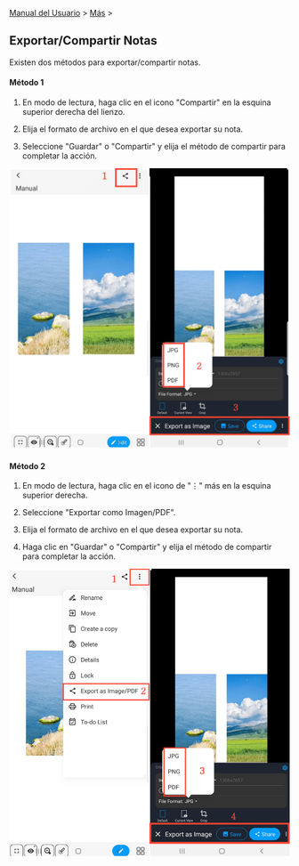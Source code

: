 [Manual del Usuario](/dragonnest/drawnote/manual/es) > [Más](/dragonnest/drawnote/manual/es/more) >

Exportar/Compartir Notas
---
Existen dos métodos para exportar/compartir notas.

#### Método 1
1. En modo de lectura, haga clic en el icono "Compartir" en la esquina superior derecha del lienzo.

2. Elija el formato de archivo en el que desea exportar su nota.

3. Seleccione "Guardar" o "Compartir" y elija el método de compartir para completar la acción.

![Exportar/Compartir Notas Método 1](imgs/export_share_notes.png)

#### Método 2
1. En modo de lectura, haga clic en el icono de "⋮" más en la esquina superior derecha.

2. Seleccione "Exportar como Imagen/PDF".

3. Elija el formato de archivo en el que desea exportar su nota.

4. Haga clic en "Guardar" o "Compartir" y elija el método de compartir para completar la acción.

![Exportar/Compartir Notas Método 2](imgs/export_share_notes2.png)
